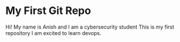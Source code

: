 # My First Git Repo
 Hi! My name is Anish and I am a cybersecurity student 
This is my first repository
I am excited to learn devops.
